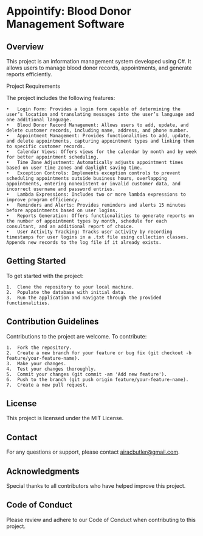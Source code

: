 # Appointify: Blood Donor Management Software

## Overview

This project is an information management system developed using C#. It allows users to manage blood donor records, appointments, and generate reports efficiently.

Project Requirements

The project includes the following features:

	•	Login Form: Provides a login form capable of determining the user’s location and translating messages into the user’s language and one additional language.
	•	Blood Donor Record Management: Allows users to add, update, and delete customer records, including name, address, and phone number.
	•	Appointment Management: Provides functionalities to add, update, and delete appointments, capturing appointment types and linking them to specific customer records.
	•	Calendar Views: Offers views for the calendar by month and by week for better appointment scheduling.
	•	Time Zone Adjustment: Automatically adjusts appointment times based on user time zones and daylight saving time.
	•	Exception Controls: Implements exception controls to prevent scheduling appointments outside business hours, overlapping appointments, entering nonexistent or invalid customer data, and incorrect username and password entries.
	•	Lambda Expressions: Includes two or more lambda expressions to improve program efficiency.
	•	Reminders and Alerts: Provides reminders and alerts 15 minutes before appointments based on user logins.
	•	Reports Generation: Offers functionalities to generate reports on the number of appointment types by month, schedule for each consultant, and an additional report of choice.
	•	User Activity Tracking: Tracks user activity by recording timestamps for user logins in a .txt file using collection classes. Appends new records to the log file if it already exists.

## Getting Started

To get started with the project:

	1.	Clone the repository to your local machine.
	2.	Populate the database with initial data.
	3.	Run the application and navigate through the provided functionalities.

## Contribution Guidelines

Contributions to the project are welcome. To contribute:

	1.	Fork the repository.
	2.	Create a new branch for your feature or bug fix (git checkout -b feature/your-feature-name).
	3.	Make your changes.
	4.	Test your changes thoroughly.
	5.	Commit your changes (git commit -am 'Add new feature').
	6.	Push to the branch (git push origin feature/your-feature-name).
	7.	Create a new pull request.

## License

This project is licensed under the MIT License.

## Contact

For any questions or support, please contact airacbutler@gmail.com.

## Acknowledgments

Special thanks to all contributors who have helped improve this project.

## Code of Conduct

Please review and adhere to our Code of Conduct when contributing to this project.